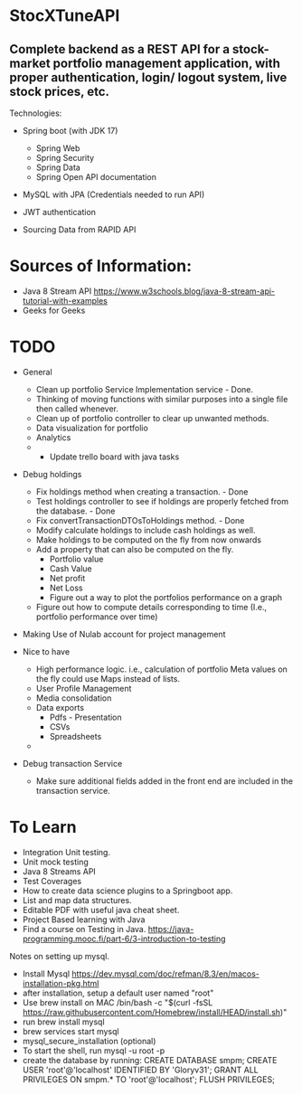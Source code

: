 # StocXTuneAPI
## Complete backend as a REST API for a stock-market portfolio management application, with proper authentication, login/ logout system, live stock prices, etc.

Technologies:

- Spring boot (with JDK 17)
    - Spring Web
    - Spring Security
    - Spring Data
    - Spring Open API documentation
- MySQL with JPA (Credentials needed to run API)
- JWT authentication

- Sourcing Data from RAPID API

# Sources of Information: 
- Java 8 Stream API https://www.w3schools.blog/java-8-stream-api-tutorial-with-examples
- Geeks for Geeks 

# TODO 
- General 
  - Clean up portfolio Service Implementation service - Done.
  - Thinking of moving functions with similar purposes into a single file then called whenever.
  - Clean up of portfolio controller to clear up unwanted methods. 
  - Data visualization for portfolio 
  - Analytics
  - - Update trello board with java tasks
- Debug holdings
  - Fix holdings method when creating a transaction. - Done 
  - Test holdings controller to see if holdings are properly fetched from the database. - Done 
  - Fix convertTransactionDTOsToHoldings method. - Done
  - Modify calculate holdings to include cash holdings as well. 
  - Make holdings to be computed on the fly from now onwards
  - Add a property that can also be computed on the fly. 
    - Portfolio value 
    - Cash Value
    - Net profit
    - Net Loss
    - Figure out a way to plot the portfolios performance on a graph
  - Figure out how to compute details corresponding to time (I.e., portfolio performance over time)
- Making Use of Nulab account for project management 

- Nice to have
  - High performance logic. i.e., calculation of portfolio Meta values on the fly could use Maps instead of lists. 
  - User Profile Management 
  - Media consolidation
  - Data exports
    - Pdfs - Presentation
    - CSVs 
    - Spreadsheets
  - 

- Debug transaction Service 
  - Make sure additional fields added in the front end are included in the transaction service. 


# To Learn 
- Integration Unit testing. 
- Unit mock testing 
- Java 8 Streams API
- Test Coverages
- How to create data science plugins to a Springboot app. 
- List and map data structures.
- Editable PDF with useful java cheat sheet. 
- Project Based learning with Java
- Find a course on Testing in Java. https://java-programming.mooc.fi/part-6/3-introduction-to-testing 


Notes on setting up mysql.
- Install Mysql https://dev.mysql.com/doc/refman/8.3/en/macos-installation-pkg.html
- after installation, setup a default user named "root"
- Use brew install on MAC /bin/bash -c "$(curl -fsSL https://raw.githubusercontent.com/Homebrew/install/HEAD/install.sh)"
- run brew install mysql
- brew services start mysql
- mysql_secure_installation (optional)
- To start the shell, run mysql -u root -p
- create the database by running:
  CREATE DATABASE smpm;
  CREATE USER 'root'@'localhost' IDENTIFIED BY 'Gloryv31';
  GRANT ALL PRIVILEGES ON smpm.* TO 'root'@'localhost';
  FLUSH PRIVILEGES;



